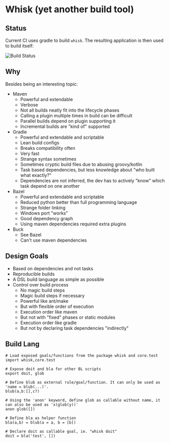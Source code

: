 # Whisk (yet another build tool)

## Status
Current CI uses gradle to build `whisk`. The resulting application is then used to build itself: 

![Build Status](https://api.travis-ci.org/Bytekeeper/whisk.svg?branch=master)

## Why
Besides being an interesting topic:
* Maven
    * Powerful and extendable
    * Verbose 
    * Not all builds neatly fit into the lifecycle phases
    * Calling a plugin multiple times in build can be difficult
    * Parallel builds depend on plugin supporting it
    * Incremental builds are "kind of" supported
* Gradle
    * Powerful and extendable and scriptable
    * Lean build configs
    * Breaks compatibility often
    * Very fast
    * Strange syntax sometimes
    * Sometimes cryptic build files due to abusing groovy/kotlin
    * Task based dependencies, but less knowledge about "who built what exactly?"
    * Dependencies are not inferred, the dev has to actively "know" which task depend on one another
* Bazel
    * Powerful and extendable and scriptable
    * Reduced python better than full programming language
    * Strange folder linking
    * Windows port "works"
    * Good dependency graph
    * Using maven dependencies required extra plugins
* Buck
    * See Bazel
    * Can't use maven dependencies
    

## Design Goals
* Based on dependencies and not tasks 
* Reproducible builds
* A DSL build language as simple as possible
* Control over build process
    * No magic build steps
    * Magic build steps if necessary
    * Powerful like ant/make
    * But with flexible order of execution
    * Execution order like maven
    * But not with "fixed" phases or static modules
    * Execution order like gradle
    * But not by declaring task dependencies "indirectly"

## Build Lang
```text
# Load exposed goals/functions from the package whisk and core.test
import whisk,core.test

# Expose doit and bla for other BL scripts
export doit, glob

# Define blub as external rule/goal/function. It can only be used as 'name = blub(...)'. 
blub(a,b:[],c?)

# Using the 'anon' keyword, define glob as callable without name, it can also be used as 'x(glob(y))'
anon glob([])  

# Define bla as helper function
bla(a,b) = blub(a = a, b = [b]) 

# Declare doit as callable goal, ie. "whisk doit" 
doit = bla('test', [])
```

